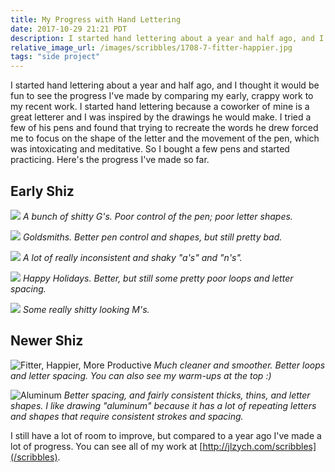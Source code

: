 ```yaml
---
title: My Progress with Hand Lettering
date: 2017-10-29 21:21 PDT
description: I started hand lettering about a year and half ago, and I thought it would be fun to see the progress I've made by comparing my early, crappy work to my recent work.
relative_image_url: /images/scribbles/1708-7-fitter-happier.jpg
tags: "side project"
---
```


I started hand lettering about a year and half ago, and I thought it would be fun to see the progress I've made by comparing my early, crappy work to my recent work. I started hand lettering because a coworker of mine is a great letterer and I was inspired by the drawings he would make. I tried a few of his pens and found that trying to recreate the words he drew forced me to focus on the shape of the letter and the movement of the pen, which was intoxicating and meditative. So I bought a few pens and started practicing. Here's the progress I've made so far.

## Early Shiz

![](/images/scribbles/g.jpg)
_A bunch of shitty G's. Poor control of the pen; poor letter shapes._

![](/images/scribbles/goldsmiths.jpg)
_Goldsmiths. Better pen control and shapes, but still pretty bad._

![](/images/scribbles/warm-ups2.jpg)
_A lot of really inconsistent and shaky "a's" and "n's"._

![](/images/scribbles/1612-4-hhcloseup.jpg)
_Happy Holidays. Better, but still some pretty poor loops and letter spacing._

![](/images/scribbles/1612-17-merry.jpg)
_Some really shitty looking M's._

## Newer Shiz

![Fitter, Happier, More Productive](/images/scribbles/1708-7-fitter-happier.jpg)
_Much cleaner and smoother. Better loops and letter spacing. You can also see my warm-ups at the top :)_

![Aluminum](/images/scribbles/1707-2-aluminum1.jpg)
_Better spacing, and fairly consistent thicks, thins, and letter shapes. I like drawing "aluminum" because it has a lot of repeating letters and shapes that require consistent strokes and spacing._

I still have a lot of room to improve, but compared to a year ago I've made a lot of progress. You can see all of my work at [http://jlzych.com/scribbles](/scribbles).
